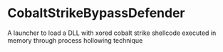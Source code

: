 # CobaltStrikeBypassDefender
 A launcher to load a DLL with xored cobalt strike shellcode executed in memory through process hollowing technique
